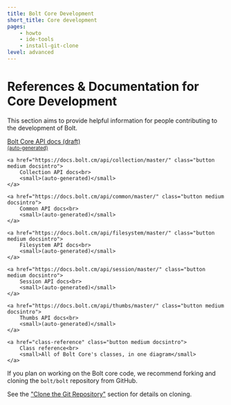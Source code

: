 ```yaml
---
title: Bolt Core Development
short_title: Core development
pages:
    - howto
    - ide-tools
    - install-git-clone
level: advanced
---
```

References & Documentation for Core Development
===============================================

This section aims to provide helpful information for people contributing to the
development of Bolt.

<div class="docsintro">
    <a href="https://docs.bolt.cm/api/bolt/%%VERSION%%/" class="button medium docsintro">
        Bolt Core API docs (draft)<br>
        <small>(auto-generated)</small>
    </a>

    <a href="https://docs.bolt.cm/api/collection/master/" class="button medium docsintro">
        Collection API docs<br>
        <small>(auto-generated)</small>
    </a>

    <a href="https://docs.bolt.cm/api/common/master/" class="button medium docsintro">
        Common API docs<br>
        <small>(auto-generated)</small>
    </a>

    <a href="https://docs.bolt.cm/api/filesystem/master/" class="button medium docsintro">
        Filesystem API docs<br>
        <small>(auto-generated)</small>
    </a>

    <a href="https://docs.bolt.cm/api/session/master/" class="button medium docsintro">
        Session API docs<br>
        <small>(auto-generated)</small>
    </a>

    <a href="https://docs.bolt.cm/api/thumbs/master/" class="button medium docsintro">
        Thumbs API docs<br>
        <small>(auto-generated)</small>
    </a>

    <a href="class-reference" class="button medium docsintro">
        Class reference<br>
        <small>All of Bolt Core's classes, in one diagram</small>
    </a>
</div>

If you plan on working on the Bolt core code, we recommend forking and cloning
the `bolt/bolt` repository from GitHub.

See the ["Clone the Git Repository"][clone] section for details on cloning.

[clone]: core-development/install-git-clone
